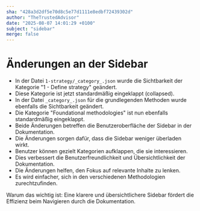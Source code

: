 ```yaml
---
sha: "428a3d2df5e70d8c5e77d1111e8edbf72439302d"
author: "TheTrustedAdvisor"
date: "2025-08-07 14:01:29 +0100"
subject: "sidebar"
merge: false
---
```


# Änderungen an der Sidebar

- In der Datei `1-strategy/_category_.json` wurde die Sichtbarkeit der Kategorie "1 - Define strategy" geändert.
- Diese Kategorie ist jetzt standardmäßig eingeklappt (collapsed).
- In der Datei `_category_.json` für die grundlegenden Methoden wurde ebenfalls die Sichtbarkeit geändert.
- Die Kategorie "Foundational methodologies" ist nun ebenfalls standardmäßig eingeklappt.
- Beide Änderungen betreffen die Benutzeroberfläche der Sidebar in der Dokumentation.
- Die Änderungen sorgen dafür, dass die Sidebar weniger überladen wirkt.
- Benutzer können gezielt Kategorien aufklappen, die sie interessieren.
- Dies verbessert die Benutzerfreundlichkeit und Übersichtlichkeit der Dokumentation.
- Die Änderungen helfen, den Fokus auf relevante Inhalte zu lenken.
- Es wird einfacher, sich in den verschiedenen Methodologien zurechtzufinden.

Warum das wichtig ist: Eine klarere und übersichtlichere Sidebar fördert die Effizienz beim Navigieren durch die Dokumentation.

